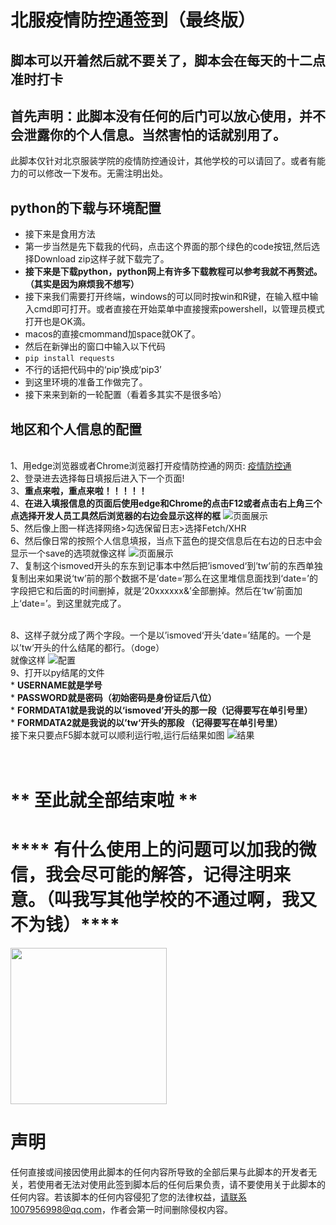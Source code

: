 北服疫情防控通签到（最终版）
===============
脚本可以开着然后就不要关了，脚本会在每天的十二点准时打卡
----
首先声明：此脚本没有任何的后门可以放心使用，并不会泄露你的个人信息。当然害怕的话就别用了。
---------------
此脚本仅针对北京服装学院的疫情防控通设计，其他学校的可以请回了。或者有能力的可以修改一下发布。无需注明出处。<br>

python的下载与环境配置
--------------------
 * 接下来是食用方法 
 * 第一步当然是先下载我的代码，点击这个界面的那个绿色的code按钮,然后选择Download zip这样子就下载完了。
 * **接下来是下载python，python网上有许多下载教程可以参考我就不再赘述。（其实是因为麻烦我不想写）**
 * 接下来我们需要打开终端，windows的可以同时按win和R键，在输入框中输入cmd即可打开。或者直接在开始菜单中直接搜索powershell，以管理员模式打开也是OK滴。
 * macos的直接cmommand加space就OK了。
 * 然后在新弹出的窗口中输入以下代码
 * `pip install requests`    
 * 不行的话把代码中的‘pip’换成‘pip3’
 * 到这里环境的准备工作做完了。
 * 接下来来到新的一轮配置（看着多其实不是很多哈）

地区和个人信息的配置
------------------
 <br> 1、用edge浏览器或者Chrome浏览器打开疫情防控通的网页:
[疫情防控通](https://wx.bift.edu.cn/site/applicationSquare/index?sid=3 "快点进去呀") 
 <br> 2、登录进去选择每日填报后进入下一个页面!
 <br> 3、**重点来啦，重点来啦！！！！！**
 <br> 4、**在进入填报信息的页面后使用edge和Chrome的点击F12或者点击右上角三个点选择开发人员工具然后浏览器的右边会显示这样的框**
       ![页面展示](https://user-images.githubusercontent.com/95861898/191517151-9097d923-ae69-42c6-9d38-9556108894ff.png)
 <br> 5、然后像上图一样选择网络>勾选保留日志>选择Fetch/XHR
 <br> 6、然后像日常的按照个人信息填报，当点下蓝色的提交信息后在右边的日志中会显示一个save的选项就像这样
       ![页面展示](https://user-images.githubusercontent.com/95861898/191519349-f2a4ad72-f7a0-4c1d-b3f6-5e68e9e08ef9.jpg)
 <br> 7、复制这个ismoved开头的东东到记事本中然后把’ismoved‘到’tw‘前的东西单独复制出来如果说‘tw’前的那个数据不是’date=‘那么在这里堆信息面找到‘date=’的字段把它和后面的时间删掉，就是‘20xxxxxx&’全部删掉。然后在‘tw’前面加上‘date=’。到这里就完成了。

<br> 8、这样子就分成了两个字段。一个是以’ismoved‘开头‘date=’结尾的。一个是以’tw‘开头的什么结尾的都行。（doge）
<br> 就像这样
![配置](https://user-images.githubusercontent.com/95861898/191530005-d593feeb-ff25-45b7-b84d-978240060c17.png)
<br> 9、打开以py结尾的文件
<br> * **USERNAME就是学号**
<br> * **PASSWORD就是密码（初始密码是身份证后八位）**
<br> * **FORMDATA1就是我说的以‘ismoved’开头的那一段（记得要写在单引号里）**
<br> * **FORMDATA2就是我说的以’tw‘开头的那段 （记得要写在单引号里）**
 <br> 接下来只要点F5脚本就可以顺利运行啦,运行后结果如图
 ![结果](https://user-images.githubusercontent.com/95861898/191538041-cdb3bfb8-fc60-417d-a668-344af0e0c5ab.png)

 
<br>                                                         ** 至此就全部结束啦 **
====================

**** 有什么使用上的问题可以加我的微信，我会尽可能的解答，记得注明来意。（叫我写其他学校的不通过啊，我又不为钱）****
=
<img width="250" height="250" src="https://user-images.githubusercontent.com/95861898/191534157-8be85054-9f7f-4554-a17e-9d8bca3c61ea.jpg"/>

声明
=
任何直接或间接因使用此脚本的任何内容所导致的全部后果与此脚本的开发者无关，若使用者无法对使用此签到脚本后的任何后果负责，请不要使用关于此脚本的任何内容。若该脚本的任何内容侵犯了您的法律权益，请联系1007956998@qq.com，作者会第一时间删除侵权内容。





